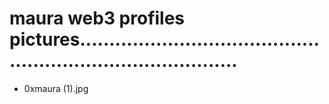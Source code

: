 # maura web3 profiles pictures................................................................................
- 0xmaura (1).jpg
